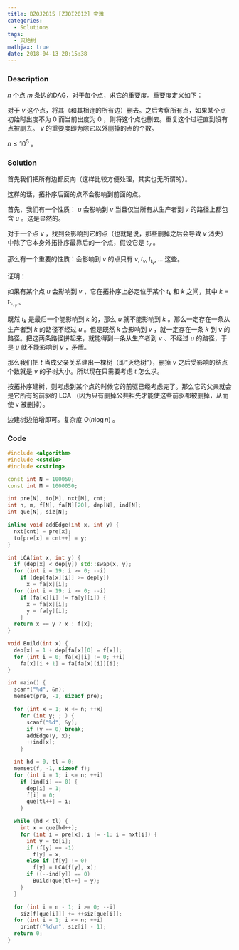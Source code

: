 ```yaml
---
title: BZOJ2815 [ZJOI2012] 灾难
categories:
  - Solutions
tags:
  - 灭绝树
mathjax: true
date: 2018-04-13 20:15:38
---
```


### Description

$n$ 个点 $m$ 条边的DAG，对于每个点，求它的重要度。重要度定义如下：

对于 $v$ 这个点，将其（和其相连的所有边）删去。之后考察所有点，如果某个点初始时出度不为 $0$ 而当前出度为 $0$ ，则将这个点也删去。重复这个过程直到没有点被删去。 $v$ 的重要度即为除它以外删掉的点的个数。

$n\leqslant10^5$ 。

<!--more-->

### Solution

首先我们把所有边都反向（这样比较方便处理，其实也无所谓的）。

这样的话，拓扑序后面的点不会影响到前面的点。

首先，我们有一个性质： $u$ 会影响到 $v$ 当且仅当所有从生产者到 $v$ 的路径上都包含 $u$ 。这是显然的。

对于一个点 $v$ ，找到会影响到它的点（也就是说，那些删掉之后会导致 $v$ 消失）中除了它本身外拓扑序最靠后的一个点，假设它是 $t_v$ 。

那么有一个重要的性质：会影响到 $v$ 的点只有 $v, t_v, t_{t_v}, ...$ 这些。

证明：

如果有某个点 $u$ 会影响到 $v$ ，它在拓扑序上必定位于某个 $t_k$ 和 $k$ 之间，其中 $k=t_{\ddots_v}$ 。

既然 $t_k$ 是最后一个能影响到 $k$ 的，那么 $u$ 就不能影响到 $k$ 。那么一定存在一条从生产者到 $k$ 的路径不经过 $u$ 。但是既然 $k$ 会影响到 $v$ ，就一定存在一条 $k$ 到 $v$ 的路径。把这两条路径拼起来，就能得到一条从生产者到 $v$ 、不经过 $u$ 的路径，于是 $u$ 就不能影响到 $v$ ，矛盾。

那么我们把 $t$ 当成父亲关系建出一棵树（即“灭绝树”），删掉 $v$ 之后受影响的结点个数就是 $v$ 的子树大小。所以现在只需要考虑 $t$ 怎么求。

按拓扑序建树，则考虑到某个点的时候它的前驱已经考虑完了。那么它的父亲就会是它所有的前驱的 LCA （因为只有删掉公共祖先才能使这些前驱都被删掉，从而使 v 被删掉）。

边建树边倍增即可。复杂度 $O(n\log n)$ 。

### Code

```cpp
#include <algorithm>
#include <cstdio>
#include <cstring>

const int N = 100050;
const int M = 1000050;

int pre[N], to[M], nxt[M], cnt;
int n, m, f[N], fa[N][20], dep[N], ind[N];
int que[N], siz[N];

inline void addEdge(int x, int y) {
  nxt[cnt] = pre[x];
  to[pre[x] = cnt++] = y;
}

int LCA(int x, int y) {
  if (dep[x] < dep[y]) std::swap(x, y);
  for (int i = 19; i >= 0; --i)
    if (dep[fa[x][i]] >= dep[y])
      x = fa[x][i];
  for (int i = 19; i >= 0; --i)
    if (fa[x][i] != fa[y][i]) {
      x = fa[x][i];
      y = fa[y][i];
    }
  return x == y ? x : f[x];
}

void Build(int x) {
  dep[x] = 1 + dep[fa[x][0] = f[x]];
  for (int i = 0; fa[x][i] != 0; ++i)
    fa[x][i + 1] = fa[fa[x][i]][i];
}

int main() {
  scanf("%d", &n);
  memset(pre, -1, sizeof pre);

  for (int x = 1; x <= n; ++x)
    for (int y; ; ) {
      scanf("%d", &y);
      if (y == 0) break;
      addEdge(y, x);
      ++ind[x];
    }

  int hd = 0, tl = 0;
  memset(f, -1, sizeof f);
  for (int i = 1; i <= n; ++i)
    if (ind[i] == 0) {
      dep[i] = 1;
      f[i] = 0;
      que[tl++] = i;
    }

  while (hd < tl) {
    int x = que[hd++];
    for (int i = pre[x]; i != -1; i = nxt[i]) {
      int y = to[i];
      if (f[y] == -1)
        f[y] = x;
      else if (f[y] != 0)
        f[y] = LCA(f[y], x);
      if ((--ind[y]) == 0)
        Build(que[tl++] = y);
    }
  }

  for (int i = n - 1; i >= 0; --i)
    siz[f[que[i]]] += ++siz[que[i]];
  for (int i = 1; i <= n; ++i)
    printf("%d\n", siz[i] - 1);
  return 0;
}
```
